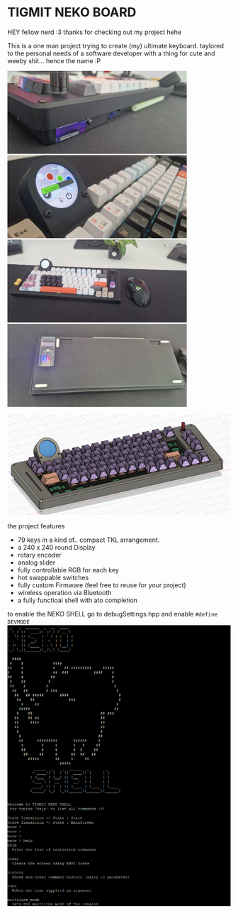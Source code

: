 # TIGMIT NEKO BOARD 

HEY fellow nerd :3
thanks for checking out my project hehe

This is a one man project trying to create (my) ultimate keyboard. taylored to the personal needs of a software developer with a thing for cute and weeby shit... hence the name :P 



<img src="PNGs/examplePic1.jpeg" alt="drawing" width="405"/>
<img src="PNGs/examplePic2.jpeg" alt="drawing" width="405"/>
<img src="PNGs/examplePic3.jpeg" alt="drawing" width="405"/>
<img src="PNGs/examplePic4.jpeg" alt="drawing" width="405"/>

![TIGMIT NEKO BOARD](PNGs/tigmit%20Neco%20board.png)

the project features 

- 79 keys in a kind of.. compact TKL arrangement.
- a 240 x 240 round Display
- rotary encoder
- analog slider
- fully controllable RGB for each key
- hot swappable switches
- fully custom Firmware (feel free to reuse for your project)
- wireless operation via Bluetooth
- a fully functioal shell with ato completion

to enable the NEKO SHELL go to debugSettings.hpp and enable ```#define DEVMODE ```
![TIGMIT NEKO BOARD](PNGs/Neko_Shell.png)


